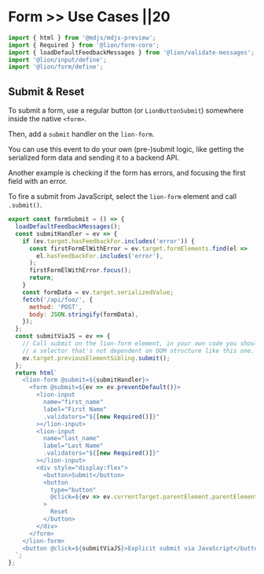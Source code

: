 # Form >> Use Cases ||20

```js script
import { html } from '@mdjs/mdjs-preview';
import { Required } from '@lion/form-core';
import { loadDefaultFeedbackMessages } from '@lion/validate-messages';
import '@lion/input/define';
import '@lion/form/define';
```

## Submit & Reset

To submit a form, use a regular button (or `LionButtonSubmit`) somewhere inside the native `<form>`.

Then, add a `submit` handler on the `lion-form`.

You can use this event to do your own (pre-)submit logic, like getting the serialized form data and sending it to a backend API.

Another example is checking if the form has errors, and focusing the first field with an error.

To fire a submit from JavaScript, select the `lion-form` element and call `.submit()`.

```js preview-story
export const formSubmit = () => {
  loadDefaultFeedbackMessages();
  const submitHandler = ev => {
    if (ev.target.hasFeedbackFor.includes('error')) {
      const firstFormElWithError = ev.target.formElements.find(el =>
        el.hasFeedbackFor.includes('error'),
      );
      firstFormElWithError.focus();
      return;
    }
    const formData = ev.target.serializedValue;
    fetch('/api/foo/', {
      method: 'POST',
      body: JSON.stringify(formData),
    });
  };
  const submitViaJS = ev => {
    // Call submit on the lion-form element, in your own code you should use
    // a selector that's not dependent on DOM structure like this one.
    ev.target.previousElementSibling.submit();
  };
  return html`
    <lion-form @submit=${submitHandler}>
      <form @submit=${ev => ev.preventDefault()}>
        <lion-input
          name="first_name"
          label="First Name"
          .validators="${[new Required()]}"
        ></lion-input>
        <lion-input
          name="last_name"
          label="Last Name"
          .validators="${[new Required()]}"
        ></lion-input>
        <div style="display:flex">
          <button>Submit</button>
          <button
            type="button"
            @click=${ev => ev.currentTarget.parentElement.parentElement.parentElement.resetGroup()}
          >
            Reset
          </button>
        </div>
      </form>
    </lion-form>
    <button @click=${submitViaJS}>Explicit submit via JavaScript</button>
  `;
};
```
